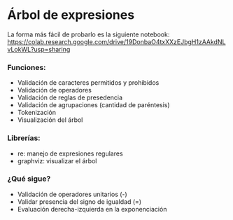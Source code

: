 # Árbol de expresiones

La forma más fácil de probarlo es la siguiente notebook: https://colab.research.google.com/drive/19DonbaO4txXXzEJbgH1zAAkdNLvLokWL?usp=sharing

### Funciones:
- Validación de caracteres permitidos y prohibidos
- Validación de operadores 
- Validación de reglas de presedencia
- Validación de agrupaciones (cantidad de paréntesis)
- Tokenización
- Visualización del árbol

### Librerías:
- re: manejo de expresiones regulares
- graphviz: visualizar el árbol

### ¿Qué sigue?
- Validación de operadores unitarios (-)
- Validar presencia del signo de igualdad (=)
- Evaluación derecha-izquierda en la exponenciación


